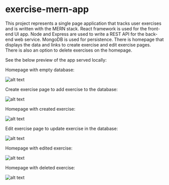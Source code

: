 # exercise-mern-app

This project represents a single page application that tracks user exercises and is written with the MERN stack. React framework is used for the front-end UI app. Node and Express are used to write a REST API for the back-end web service. MongoDB is used for persistence. There is homepage that displays the data and links to create exercise and edit exercise pages. There is also an option to delete exercises on the homepage. 

See the below preview of the app served locally:

Homepage with empty database:

![alt text](https://github.com/erictolson/portfolio-project-three/blob/main/website_screenshots/homepage.png)

Create exercise page to add exercise to the database:

![alt text](https://github.com/erictolson/portfolio-project-three/blob/main/website_screenshots/create_exercise_page.png)

Homepage with created exercise:

![alt text](https://github.com/erictolson/portfolio-project-three/blob/main/website_screenshots/homepage_edit.png)

Edit exercise page to update exercise in the database:

![alt text](https://github.com/erictolson/portfolio-project-three/blob/main/website_screenshots/edit_exercise.png)

Homepage with edited exercise:

![alt text](https://github.com/erictolson/portfolio-project-three/blob/main/website_screenshots/homepage_edit.png)

Homepage with deleted exercise:

![alt text](https://github.com/erictolson/portfolio-project-three/blob/main/website_screenshots/delete_exercise.png)
